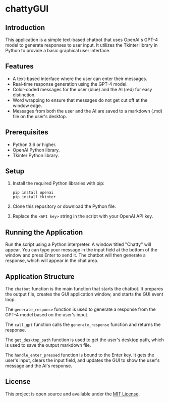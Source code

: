 # chattyGUI

## Introduction

This application is a simple text-based chatbot that uses OpenAI's GPT-4 model to generate responses to user input. It utilizes the Tkinter library in Python to provide a basic graphical user interface.

## Features

- A text-based interface where the user can enter their messages.
- Real-time response generation using the GPT-4 model.
- Color-coded messages for the user (blue) and the AI (red) for easy distinction.
- Word wrapping to ensure that messages do not get cut off at the window edge.
- Messages from both the user and the AI are saved to a markdown (.md) file on the user's desktop.

## Prerequisites

- Python 3.6 or higher.
- OpenAI Python library.
- Tkinter Python library.

## Setup

1. Install the required Python libraries with pip:

    ```
    pip install openai
    pip install tkinter
    ```

2. Clone this repository or download the Python file.

3. Replace the `<API key>` string in the script with your OpenAI API key.

## Running the Application

Run the script using a Python interpreter. A window titled "Chatty" will appear. You can type your message in the input field at the bottom of the window and press Enter to send it. The chatbot will then generate a response, which will appear in the chat area.

## Application Structure

The `chatbot` function is the main function that starts the chatbot. It prepares the output file, creates the GUI application window, and starts the GUI event loop.

The `generate_response` function is used to generate a response from the GPT-4 model based on the user's input.

The `call_gpt` function calls the `generate_response` function and returns the response.

The `get_desktop_path` function is used to get the user's desktop path, which is used to save the output markdown file.

The `handle_enter_pressed` function is bound to the Enter key. It gets the user's input, clears the input field, and updates the GUI to show the user's message and the AI's response.

## License

This project is open source and available under the [MIT License](https://opensource.org/licenses/MIT).
